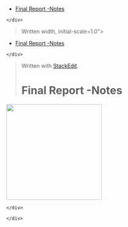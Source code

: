 <!DOCTYPE html>
<html>

<head>
  <meta charset="utf-8">
  <meta name="viewport" content="width=device-width, initial-scale=1.0">
  <title>Final_3rd_year_report</title>
  <link rel="stylesheet" href="https://stackedit.io/style.css" />
</head>

<body class="stackedit">
  <div class="stackedit__left">
    <div class="stackedit__toc">
      
<ul>
<li><a href="#final-report--notes">Final Report -Notes</a></li>
</ul>

    </div>
  </div>
  <div class="stackedit__right">
    <div class="stackedit__html">
      


  
  <blockquote>
<p>Written width, initial-scale=1.0"&gt;</p>
</blockquote>
  <title>Final_3rd_year_report</title>
  


  <div class="stackedit__left">
    <div class="stackedit__toc">
</div></div><ul>
<li><a href="#final-report--notes">Final Report -Notes</a></li>
</ul>
<pre><code>&lt;/div&gt;
</code></pre>
  
  <div class="stackedit__right">
    <div class="stackedit__html">
      <blockquote>
<p>Written with <a href="https://stackedit.io/">StackEdit</a>.</p>
<h1 id="final-report--notes">Final Report -Notes</h1>
</blockquote>
<p><img src=" [StackEdit](https://stackedit.io/).
> # Final Report -Notes
![](https://raw.githubusercontent.com/TheodorB/images/master/fire.jpg" alt="" width="250"></p>
<pre><code>&lt;/div&gt;
</code></pre>
</div></div>  



    </div>
  </div>
</body>

</html>
<!--stackedit_data:
eyJoaXN0b3J5IjpbMTY5NTc1MTEyM119
-->